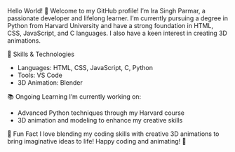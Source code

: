 Hello World! 🌟
Welcome to my GitHub profile! I’m Ira Singh Parmar, a passionate developer and lifelong learner. I’m currently pursuing a degree in Python from Harvard University and have a strong foundation in HTML, CSS, JavaScript, and C languages. I also have a keen interest in creating 3D animations.

🔧 Skills & Technologies
  - Languages: HTML, CSS, JavaScript, C, Python
  - Tools: VS Code
  - 3D Animation: Blender

📚 Ongoing Learning
  I’m currently working on:
  - Advanced Python techniques through my Harvard course
  - 3D animation and modeling to enhance my creative skills

🧩 Fun Fact
I love blending my coding skills with creative 3D animations to bring imaginative ideas to life!
Happy coding and animating! 🎉

